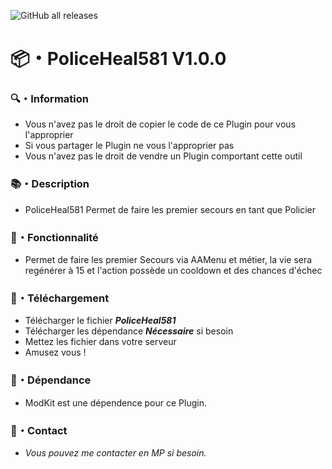 ![GitHub all releases](https://img.shields.io/github/downloads/Shape581/PoliceHeal581/total)

# :package:・PoliceHeal581 V1.0.0

### :mag:・Information

- Vous n'avez pas le droit de copier le code de ce Plugin pour vous l'approprier
- Si vous partager le Plugin ne vous l'approprier pas
- Vous n'avez pas le droit de vendre un Plugin comportant cette outil

### :books:・Description

- PoliceHeal581 Permet de faire les premier secours en tant que Policier

### :toolbox:・Fonctionnalité

- Permet de faire les premier Secours via AAMenu et métier, la vie sera regénérer à 15 et l'action possède un cooldown et des chances d'échec

### :link:・Téléchargement

- Télécharger le fichier ***PoliceHeal581***
- Télécharger les dépendance ***Nécessaire*** si besoin
- Mettez les fichier dans votre serveur
- Amusez vous !

### :link:・Dépendance

- ModKit est une dépendence pour ce Plugin.

### :speech_balloon:・Contact

- *Vous pouvez me contacter en MP si besoin.*
